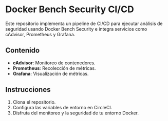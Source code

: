 # Docker Bench Security CI/CD

Este repositorio implementa un pipeline de CI/CD para ejecutar análisis de seguridad usando Docker Bench Security e integra servicios como cAdvisor, Prometheus y Grafana.

## Contenido
- **cAdvisor**: Monitoreo de contenedores.
- **Prometheus**: Recolección de métricas.
- **Grafana**: Visualización de métricas.

## Instrucciones
1. Clona el repositorio.
2. Configura las variables de entorno en CircleCI.
3. Disfruta del monitoreo y la seguridad de tu entorno Docker.
